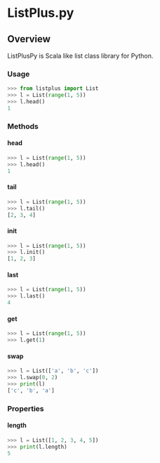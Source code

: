 ListPlus.py
========

## Overview

ListPlusPy is Scala like list class library for Python.

### Usage

```python
>>> from listplus import List
>>> l = List(range(1, 5))
>>> l.head()
1
```

### Methods

#### head

```python
>>> l = List(range(1, 5))
>>> l.head()
1
```

#### tail

```python
>>> l = List(range(1, 5))
>>> l.tail()
[2, 3, 4]
```

#### init

```python
>>> l = List(range(1, 5))
>>> l.init()
[1, 2, 3]
```

#### last

```python
>>> l = List(range(1, 5))
>>> l.last()
4
```

#### get

```python
>>> l = List(range(1, 5))
>>> l.get(1)
```

#### swap

```python
>>> l = List(['a', 'b', 'c'])
>>> l.swap(0, 2)
>>> print(l)
['c', 'b', 'a']
 ```

### Properties

#### length

```python
>>> l = List([1, 2, 3, 4, 5])
>>> print(l.length)
5
```



